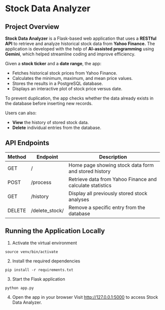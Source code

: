 # Stock Data Analyzer
## Project Overview

**Stock Data Analyzer** is a Flask-based web application that uses a **RESTful API** to retrieve and analyze historical stock data from **Yahoo Finance.**
The application is developed with the help of **AI-assisted programming** using **Gemini**, which helped streamline coding and improve efficiency.

Given a **stock ticker** and a **date range**, the app:

- Fetches historical stock prices from Yahoo Finance.
- Calculates the minimum, maximum, and mean price values.
- Stores the results in a PostgreSQL database.
- Displays an interactive plot of stock price versus date.

To prevent duplication, the app checks whether the data already exists in the database before inserting new records.

Users can also:

- **View** the history of stored stock data.
- **Delete** individual entries from the database.

## API Endpoints
| Method | Endpoint | Description |
|--------|----------|-------------|
| GET    | /        | Home page showing stock data form and stored history |
| POST   | /process | Retrieve data from Yahoo Finance and calculate statistics |
| GET    | /history | Display all previously stored stock analyses |
| DELETE | /delete_stock/<id> | Remove a specific entry from the database |


## Running the Application Locally

1. Activate the virtual environment
```
source venv/bin/activate
```

2. Install the required dependencies
```
pip install -r requirements.txt
```

3. Start the Flask application
```
python app.py
```

4. Open the app in your browser
Visit http://127.0.0.1:5000
 to access Stock Data Analyzer.